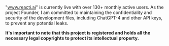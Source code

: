 "www.reacti.ai" is currently live with over 130+ monthly active users.
As the project Founder, I am committed to maintaining the confidentiality and security of the development files, including ChatGPT-4 and other API keys, to prevent any potential leaks.

**It's important to note that this project is registered and holds all the necessary legal copyrights to protect its intellectual property.**
